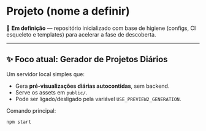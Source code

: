 # Projeto (nome a definir)

🚧 **Em definição** — repositório inicializado com base de higiene (configs, CI esqueleto e templates) para acelerar a fase de descoberta.

---

## ✨ Foco atual: Gerador de Projetos Diários
Um servidor local simples que:
- Gera **pré-visualizações diárias autocontidas**, sem backend.
- Serve os assets em `public/`.
- Pode ser ligado/desligado pela variável `USE_PREVIEW2_GENERATION`.

Comando principal:
```bash
npm start
